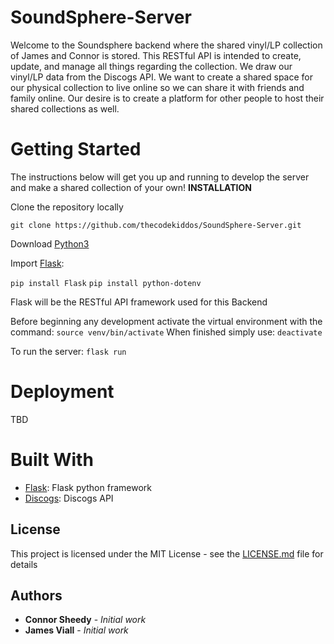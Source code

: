 # SoundSphere-Server
Welcome to the Soundsphere backend where the shared vinyl/LP collection of James and Connor is stored. This RESTful API is intended to create, update, and manage all things regarding the collection. We draw our vinyl/LP data from the Discogs API. We want to create a shared space for our physical collection to live online so we can share it with friends and family online. Our desire is to create a platform for other people to host their shared collections as well.

# Getting Started
The instructions below will get you up and running to develop the server and make a shared collection of your own!
**INSTALLATION**

Clone the repository locally

`git clone https://github.com/thecodekiddos/SoundSphere-Server.git`

Download [Python3](https://www.python.org/downloads/release/python-370/)

Import [Flask](http://flask.pocoo.org):

`pip install Flask`
`pip install python-dotenv`

Flask will be the RESTful API framework used for this Backend

Before beginning any development activate the virtual environment with the command:
`source venv/bin/activate`
When finished simply use:
`deactivate`

To run the server:
`flask run`

# Deployment
TBD

# Built With
- [Flask](http://flask.pocoo.org): Flask python framework
- [Discogs](https://www.discogs.com/developers/#): Discogs API

## License
This project is licensed under the MIT License - see the [LICENSE.md](LICENSE.md) file for details

## Authors

* **Connor Sheedy** - *Initial work*
* **James Viall** - *Initial work*

